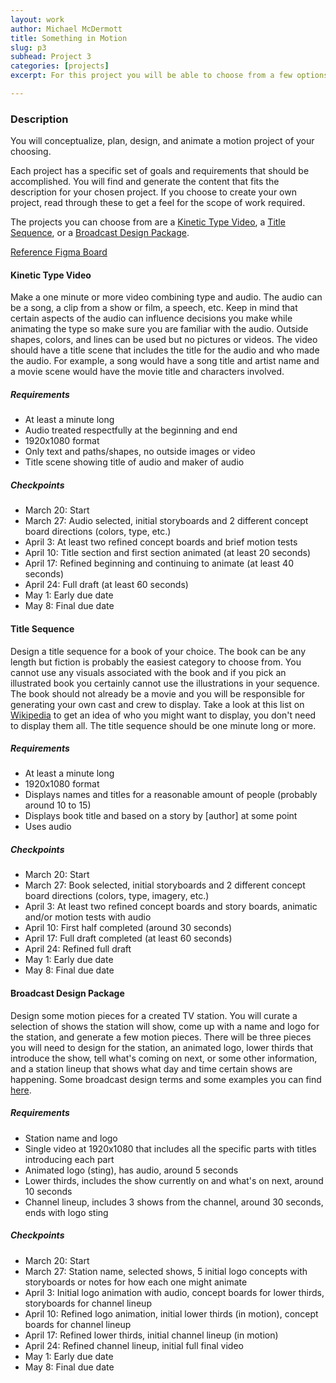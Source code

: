 ```yaml
---
layout: work
author: Michael McDermott
title: Something in Motion
slug: p3
subhead: Project 3
categories: [projects]
excerpt: For this project you will be able to choose from a few options below or create your own project. If generating your own project you need to make sure to create a schedule and similar outcomes to the projects listed below.

---
```


### Description
You will conceptualize, plan, design, and animate a motion project of your choosing.

Each project has a specific set of goals and requirements that should be accomplished. You will find and  generate the content that fits the description for your chosen project. If you choose to create your own project, read through these to get a feel for the scope of work required.

The projects you can choose from are a <a href="#kinetic">Kinetic Type Video</a>, a <a href="#title">Title Sequence</a>, or a <a href="#broadcast">Broadcast Design Package</a>.

[Reference Figma Board](#)

#### <span id="kinetic">Kinetic Type Video</span>
Make a one minute or more video combining type and audio. The audio can be a song, a clip from a show or film, a speech, etc. Keep in mind that certain aspects of the audio can influence decisions you make while animating the type so make sure you are familiar with the audio. Outside shapes, colors, and lines can be used but no pictures or videos. The video should have a title scene that includes the title for the audio and who made the audio. For example, a song would have a song title and artist name and a movie scene would have the movie title and characters involved.

##### Requirements
* At least a minute long
* Audio treated respectfully at the beginning and end
* 1920x1080 format
* Only text and paths/shapes, no outside images or video
* Title scene showing title of audio and maker of audio

##### Checkpoints
* March 20: Start
* March 27: Audio selected, initial storyboards and 2 different concept board directions (colors, type, etc.)
* April 3: At least two refined concept boards and brief motion tests
* April 10: Title section and first section animated (at least 20 seconds)
* April 17: Refined beginning and continuing to animate (at least 40 seconds)
* April 24: Full draft (at least 60 seconds)
* May 1: Early due date
* May 8: Final due date

#### <span id="title">Title Sequence</span>
Design a title sequence for a book of your choice. The book can be any length but fiction is probably the easiest category to choose from. You cannot use any visuals associated with the book and if you pick an illustrated book you certainly cannot use the illustrations in your sequence. The book should not already be a movie and you will be responsible for generating your own cast and crew to display. Take a look at this list on [Wikipedia](https://en.wikipedia.org/wiki/Opening_credits#Common_opening_credits_order) to get an idea of who you might want to display, you don't need to display them all. The title sequence should be one minute long or more.

##### Requirements
* At least a minute long
* 1920x1080 format
* Displays names and titles for a reasonable amount of people (probably around 10 to 15)
* Displays book title and based on a story by [author] at some point
* Uses audio

##### Checkpoints
* March 20: Start
* March 27: Book selected, initial storyboards and 2 different concept board directions (colors, type, imagery, etc.)
* April 3: At least two refined concept boards and story boards, animatic and/or motion tests with audio
* April 10: First half completed (around 30 seconds)
* April 17: Full draft completed (at least 60 seconds)
* April 24: Refined full draft
* May 1: Early due date
* May 8: Final due date

#### <span id="broadcast">Broadcast Design Package</span>
Design some motion pieces for a created TV station. You will curate a selection of shows the station will show, come up with a name and logo for the station, and generate a few motion pieces. There will be three pieces you will need to design for the station, an animated logo, lower thirds that introduce the show, tell what's coming on next, or some other information, and a station lineup that shows what day and time certain shows are happening. Some broadcast design terms and some examples you can find [here](https://motionarray.com/learn/motion-design/broadcast-design-terms/).

##### Requirements
* Station name and logo
* Single video at 1920x1080 that includes all the specific parts with titles introducing each part
* Animated logo (sting), has audio, around 5 seconds
* Lower thirds, includes the show currently on and what's on next, around 10 seconds
* Channel lineup, includes 3 shows from the channel, around 30 seconds, ends with logo sting

##### Checkpoints
* March 20: Start
* March 27: Station name, selected shows, 5 initial logo concepts with storyboards or notes for how each one might animate
* April 3: Initial logo animation with audio, concept boards for lower thirds, storyboards for channel lineup
* April 10: Refined logo animation, initial lower thirds (in motion), concept boards for channel lineup
* April 17: Refined lower thirds, initial channel lineup (in motion)
* April 24: Refined channel lineup, initial full final video
* May 1: Early due date
* May 8: Final due date
